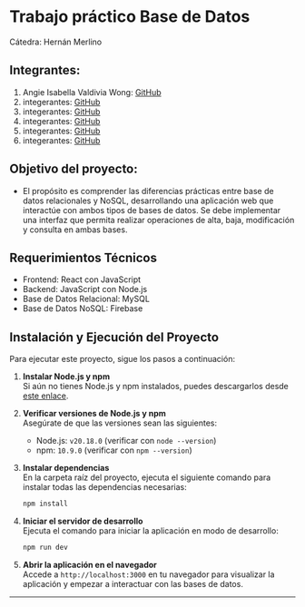 # Trabajo práctico Base de Datos
Cátedra: Hernán Merlino


## Integrantes:
1. Angie Isabella Valdivia Wong: [GitHub](https://github.com/GiaWong)
2. integerantes: [GitHub](https://github.com/)
3. integerantes: [GitHub](https://github.)
4. integerantes: [GitHub](https://github.com)
5. integerantes: [GitHub](https://github.com)
6. integerantes: [GitHub](https://github.com)

## Objetivo del proyecto:
- El propósito es comprender las diferencias prácticas entre base de datos relacionales y NoSQL, desarrollando una
aplicación web que interactúe con ambos tipos de bases de datos. Se debe implementar una interfaz que permita realizar operaciones de alta, baja, modificación y consulta en ambas bases.

## Requerimientos Técnicos
- Frontend: React con JavaScript
- Backend: JavaScript con Node.js
- Base de Datos Relacional: MySQL 
- Base de Datos NoSQL: Firebase



## Instalación y Ejecución del Proyecto

Para ejecutar este proyecto, sigue los pasos a continuación:

1. **Instalar Node.js y npm**  
   Si aún no tienes Node.js y npm instalados, puedes descargarlos desde [este enlace](https://nodejs.org/en/download/package-manager).

2. **Verificar versiones de Node.js y npm**  
   Asegúrate de que las versiones sean las siguientes:
   - Node.js: `v20.18.0` (verificar con `node --version`)
   - npm: `10.9.0` (verificar con `npm --version`)

3. **Instalar dependencias**  
   En la carpeta raíz del proyecto, ejecuta el siguiente comando para instalar todas las dependencias necesarias:
   ```bash
   npm install
   ```

4. **Iniciar el servidor de desarrollo**  
   Ejecuta el comando para iniciar la aplicación en modo de desarrollo:
   ```bash
   npm run dev
   ```

5. **Abrir la aplicación en el navegador**  
   Accede a `http://localhost:3000` en tu navegador para visualizar la aplicación y empezar a interactuar con las bases de datos.

--- 

